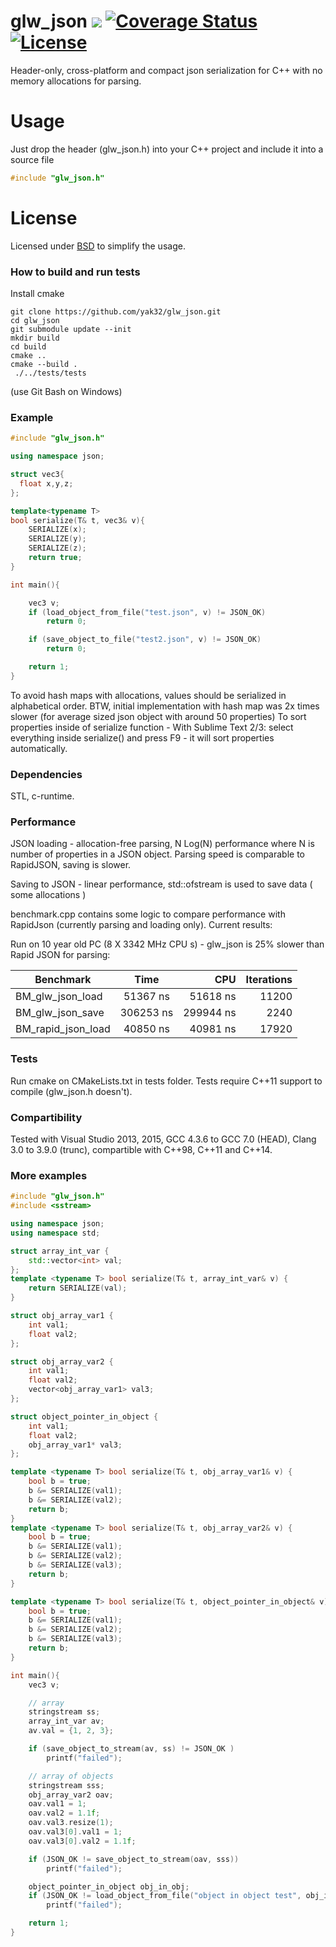 # glw_json  ![](https://github.com/yak32/glw_json/workflows/status/badge.svg) [![Coverage Status](https://coveralls.io/repos/github/yak32/glw_json/badge.svg)](https://coveralls.io/github/yak32/glw_json) [![License](https://img.shields.io/badge/License-BSD%203--Clause-blue.svg)](https://opensource.org/licenses/BSD-3-Clause)
Header-only, cross-platform and compact json serialization for C++ with no memory allocations for parsing.

# Usage
Just drop the header (glw_json.h) into your C++ project and include it into a source file

```C++
#include "glw_json.h"
```

# License
Licensed under [BSD](https://opensource.org/licenses/BSD-2-Clause) to simplify the usage.

### How to build and run tests

Install cmake

```
git clone https://github.com/yak32/glw_json.git
cd glw_json
git submodule update --init
mkdir build
cd build
cmake ..
cmake --build . 
 ./../tests/tests
```
(use Git Bash on Windows)

### Example
```c++
#include "glw_json.h"

using namespace json;

struct vec3{
  float x,y,z;
};

template<typename T>
bool serialize(T& t, vec3& v){
	SERIALIZE(x);
	SERIALIZE(y);
	SERIALIZE(z);
	return true;
}

int main(){

	vec3 v;
	if (load_object_from_file("test.json", v) != JSON_OK)
		return 0;

	if (save_object_to_file("test2.json", v) != JSON_OK)
		return 0;

	return 1;
}
```

To avoid hash maps with allocations, values should be serialized in alphabetical order.
BTW, initial implementation with hash map was 2x times slower (for average sized json object with around 50 properties)
To sort properties inside of serialize function - With Sublime Text 2/3: select everything inside serialize() and press F9 - it will sort properties automatically.

### Dependencies
 STL, c-runtime.

### Performance
JSON loading - allocation-free parsing, N Log(N) performance where N is number of properties in a JSON object.
   Parsing speed is comparable to RapidJSON, saving is slower.

Saving to JSON  - linear performance, std::ofstream is used to save data ( some allocations )

benchmark.cpp contains some logic to compare performance with RapidJson (currently parsing and loading only). Current results:

Run on 10 year old PC (8 X 3342 MHz CPU s) - glw_json is 25% slower than Rapid JSON for parsing:

| Benchmark        | Time          | CPU      | Iterations  |
| ---------------- |:-------------:| --------:| --------:   |
| BM_glw_json_load | 51367 ns      | 51618 ns | 11200       |
| BM_glw_json_save | 306253 ns     |299944 ns | 2240        |
| BM_rapid_json_load | 40850 ns    | 40981 ns | 17920       |

### Tests
 Run cmake on CMakeLists.txt in tests folder. Tests require C++11 support to compile (glw_json.h doesn't).

### Compartibility
  Tested with Visual Studio 2013, 2015, GCC 4.3.6 to GCC 7.0 (HEAD), Clang 3.0 to 3.9.0 (trunc), compartible with C++98, C++11 and C++14.

### More examples
```c++
#include "glw_json.h"
#include <sstream>

using namespace json;
using namespace std;

struct array_int_var {
	std::vector<int> val;
};
template <typename T> bool serialize(T& t, array_int_var& v) {
	return SERIALIZE(val);
}

struct obj_array_var1 {
	int val1;
	float val2;
};

struct obj_array_var2 {
	int val1;
	float val2;
	vector<obj_array_var1> val3;
};

struct object_pointer_in_object {
	int val1;
	float val2;
	obj_array_var1* val3;
};

template <typename T> bool serialize(T& t, obj_array_var1& v) {
	bool b = true;
	b &= SERIALIZE(val1);
	b &= SERIALIZE(val2);
	return b;
}
template <typename T> bool serialize(T& t, obj_array_var2& v) {
	bool b = true;
	b &= SERIALIZE(val1);
	b &= SERIALIZE(val2);
	b &= SERIALIZE(val3);
	return b;
}

template <typename T> bool serialize(T& t, object_pointer_in_object& v) {
	bool b = true;
	b &= SERIALIZE(val1);
	b &= SERIALIZE(val2);
	b &= SERIALIZE(val3);
	return b;
}

int main(){
	vec3 v;

	// array
	stringstream ss;
	array_int_var av;
	av.val = {1, 2, 3};

	if (save_object_to_stream(av, ss) != JSON_OK )
		printf("failed");

	// array of objects
	stringstream sss;
	obj_array_var2 oav;
	oav.val1 = 1;
	oav.val2 = 1.1f;
	oav.val3.resize(1);
	oav.val3[0].val1 = 1;
	oav.val3[0].val2 = 1.1f;

	if (JSON_OK != save_object_to_stream(oav, sss))
		printf("failed");

	object_pointer_in_object obj_in_obj;
	if (JSON_OK != load_object_from_file("object in object test", obj_in_obj))
		printf("failed");

	return 1;
}
```

